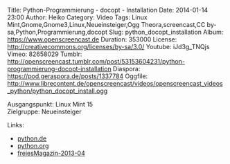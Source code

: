 Title: Python-Programmierung - docopt - Installation
Date: 2014-01-14 23:00
Author: Heiko
Category: Video
Tags: Linux Mint,Gnome,Gnome3,Linux,Neueinsteiger,Ogg Theora,screencast,CC by-sa,Python,Programmierung,docopt
Slug: python_docopt_installation
Album: https://www.openscreencast.de
Duration: 353000
License: http://creativecommons.org/licenses/by-sa/3.0/
Youtube: iJd3g_TNQjs
Vimeo: 82658029
Tumblr: http://openscreencast.tumblr.com/post/53153604231/python-programmierung-docopt-installation
Diaspora: https://pod.geraspora.de/posts/1337784
Oggfile: http://www.librecontent.de/openscreencast/videos/openscreencast_videos_python/python_docopt_install.ogg

Ausgangspunkt: Linux Mint 15  
Zielgruppe: Neueinsteiger  

Links:

  * [python.de](http://www.python.de "Link zu Python.de")
  * [python.org](http://www.python.org "Link zu Python.org")
  * [freiesMagazin-2013-04](http://www.freiesmagazin.de/freiesMagazin-2013-04 "Link zu freiesmagazin.de")

